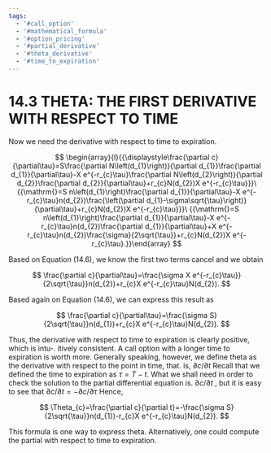 ```yaml
---
tags:
  - '#call_option'
  - '#mathematical_formula'
  - '#option_pricing'
  - '#partial_derivative'
  - '#theta_derivative'
  - '#time_to_expiration'
---
```

# 14.3 THETA: THE FIRST DERIVATIVE WITH RESPECT TO TIME

Now we need the derivative with respect to time to expiration.

$$
\begin{array}{l}{{\displaystyle\frac{\partial c}{\partial\tau}=S\frac{\partial N\left(d_{1}\right)}{\partial d_{1}}\frac{\partial d_{1}}{\partial\tau}-X e^{-r_{c}\tau}\frac{\partial N\left(d_{2}\right)}{\partial d_{2}}\frac{\partial d_{2}}{\partial\tau}+r_{c}N(d_{2})X e^{-r_{c}\tau}}}\ {{\mathrm{}=S n\left(d_{1}\right)\frac{\partial d_{1}}{\partial\tau}-X e^{-r_{c}\tau}n(d_{2})\frac{\left(\partial d_{1}-\sigma\sqrt{\tau}\right)}{\partial\tau}+r_{c}N(d_{2})X e^{-r_{c}\tau}}}\ {{\mathrm{}=S n\left(d_{1}\right)\frac{\partial d_{1}}{\partial\tau}-X e^{-r_{c}\tau}n(d_{2})\frac{\partial d_{1}}{\partial\tau}+X e^{-r_{c}\tau}n(d_{2})\frac{\sigma}{2\sqrt{\tau}}+r_{c}N(d_{2})X e^{-r_{c}\tau}.}}\end{array}
$$

Based on Equation (14.6), we know the first two terms cancel and we obtain

$$
\frac{\partial c}{\partial\tau}=\frac{\sigma X e^{-r_{c}\tau}}{2\sqrt{\tau}}n(d_{2})+r_{c}X e^{-r_{c}\tau}N(d_{2}).
$$

Based again on Equation (14.6), we can express this result as

$$
\frac{\partial c}{\partial\tau}=\frac{\sigma S}{2\sqrt{\tau}}n(d_{1})+r_{c}X e^{-r_{c}\tau}N(d_{2}).
$$

Thus, the derivative with respect to time to expiration is clearly positive, which is intu-. itively consistent. A call option with a longer time to expiration is worth more. Generally speaking, however, we define theta as the derivative with respect to the point in time, that. is, $\partial c/\partial t$ Recall that we defined the time to expiration as $\tau=T-t.$ What we shall need in order to check the solution to the partial differential equation is. $\partial c/\partial t$ , but it is easy to see that $\partial c/\partial t=-\partial c/\partial\tau$ Hence,

$$
\Theta_{c}=\frac{\partial c}{\partial t}=-\frac{\sigma S}{2\sqrt{\tau}}n(d_{1})-r_{c}X e^{-r_{c}\tau}N(d_{2}).
$$

This formula is one way to express theta. Alternatively, one could compute the partial with respect to time to expiration.
